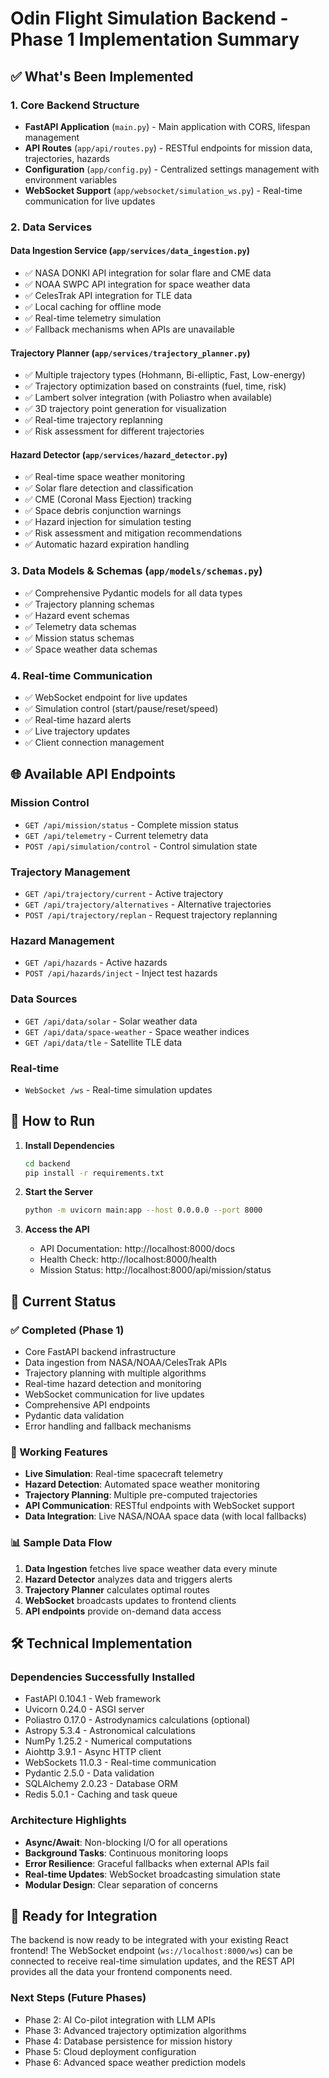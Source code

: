 # Odin Flight Simulation Backend - Phase 1 Implementation Summary

## ✅ What's Been Implemented

### 1. Core Backend Structure

- **FastAPI Application** (`main.py`) - Main application with CORS, lifespan management
- **API Routes** (`app/api/routes.py`) - RESTful endpoints for mission data, trajectories, hazards
- **Configuration** (`app/config.py`) - Centralized settings management with environment variables
- **WebSocket Support** (`app/websocket/simulation_ws.py`) - Real-time communication for live updates

### 2. Data Services

#### Data Ingestion Service (`app/services/data_ingestion.py`)

- ✅ NASA DONKI API integration for solar flare and CME data
- ✅ NOAA SWPC API integration for space weather data
- ✅ CelesTrak API integration for TLE data
- ✅ Local caching for offline mode
- ✅ Real-time telemetry simulation
- ✅ Fallback mechanisms when APIs are unavailable

#### Trajectory Planner (`app/services/trajectory_planner.py`)

- ✅ Multiple trajectory types (Hohmann, Bi-elliptic, Fast, Low-energy)
- ✅ Trajectory optimization based on constraints (fuel, time, risk)
- ✅ Lambert solver integration (with Poliastro when available)
- ✅ 3D trajectory point generation for visualization
- ✅ Real-time trajectory replanning
- ✅ Risk assessment for different trajectories

#### Hazard Detector (`app/services/hazard_detector.py`)

- ✅ Real-time space weather monitoring
- ✅ Solar flare detection and classification
- ✅ CME (Coronal Mass Ejection) tracking
- ✅ Space debris conjunction warnings
- ✅ Hazard injection for simulation testing
- ✅ Risk assessment and mitigation recommendations
- ✅ Automatic hazard expiration handling

### 3. Data Models & Schemas (`app/models/schemas.py`)

- ✅ Comprehensive Pydantic models for all data types
- ✅ Trajectory planning schemas
- ✅ Hazard event schemas
- ✅ Telemetry data schemas
- ✅ Mission status schemas
- ✅ Space weather data schemas

### 4. Real-time Communication

- ✅ WebSocket endpoint for live updates
- ✅ Simulation control (start/pause/reset/speed)
- ✅ Real-time hazard alerts
- ✅ Live trajectory updates
- ✅ Client connection management

## 🌐 Available API Endpoints

### Mission Control

- `GET /api/mission/status` - Complete mission status
- `GET /api/telemetry` - Current telemetry data
- `POST /api/simulation/control` - Control simulation state

### Trajectory Management

- `GET /api/trajectory/current` - Active trajectory
- `GET /api/trajectory/alternatives` - Alternative trajectories
- `POST /api/trajectory/replan` - Request trajectory replanning

### Hazard Management

- `GET /api/hazards` - Active hazards
- `POST /api/hazards/inject` - Inject test hazards

### Data Sources

- `GET /api/data/solar` - Solar weather data
- `GET /api/data/space-weather` - Space weather indices
- `GET /api/data/tle` - Satellite TLE data

### Real-time

- `WebSocket /ws` - Real-time simulation updates

## 🚀 How to Run

1. **Install Dependencies**

   ```bash
   cd backend
   pip install -r requirements.txt
   ```

2. **Start the Server**

   ```bash
   python -m uvicorn main:app --host 0.0.0.0 --port 8000
   ```

3. **Access the API**
   - API Documentation: http://localhost:8000/docs
   - Health Check: http://localhost:8000/health
   - Mission Status: http://localhost:8000/api/mission/status

## 🎯 Current Status

### ✅ Completed (Phase 1)

- Core FastAPI backend infrastructure
- Data ingestion from NASA/NOAA/CelesTrak APIs
- Trajectory planning with multiple algorithms
- Real-time hazard detection and monitoring
- WebSocket communication for live updates
- Comprehensive API endpoints
- Pydantic data validation
- Error handling and fallback mechanisms

### 🔄 Working Features

- **Live Simulation**: Real-time spacecraft telemetry
- **Hazard Detection**: Automated space weather monitoring
- **Trajectory Planning**: Multiple pre-computed trajectories
- **API Communication**: RESTful endpoints with WebSocket support
- **Data Integration**: Live NASA/NOAA space data (with local fallbacks)

### 📊 Sample Data Flow

1. **Data Ingestion** fetches live space weather data every minute
2. **Hazard Detector** analyzes data and triggers alerts
3. **Trajectory Planner** calculates optimal routes
4. **WebSocket** broadcasts updates to frontend clients
5. **API endpoints** provide on-demand data access

## 🛠 Technical Implementation

### Dependencies Successfully Installed

- FastAPI 0.104.1 - Web framework
- Uvicorn 0.24.0 - ASGI server
- Poliastro 0.17.0 - Astrodynamics calculations (optional)
- Astropy 5.3.4 - Astronomical calculations
- NumPy 1.25.2 - Numerical computations
- Aiohttp 3.9.1 - Async HTTP client
- WebSockets 11.0.3 - Real-time communication
- Pydantic 2.5.0 - Data validation
- SQLAlchemy 2.0.23 - Database ORM
- Redis 5.0.1 - Caching and task queue

### Architecture Highlights

- **Async/Await**: Non-blocking I/O for all operations
- **Background Tasks**: Continuous monitoring loops
- **Error Resilience**: Graceful fallbacks when external APIs fail
- **Real-time Updates**: WebSocket broadcasting simulation state
- **Modular Design**: Clear separation of concerns

## 🎉 Ready for Integration

The backend is now ready to be integrated with your existing React frontend! The WebSocket endpoint (`ws://localhost:8000/ws`) can be connected to receive real-time simulation updates, and the REST API provides all the data your frontend components need.

### Next Steps (Future Phases)

- Phase 2: AI Co-pilot integration with LLM APIs
- Phase 3: Advanced trajectory optimization algorithms
- Phase 4: Database persistence for mission history
- Phase 5: Cloud deployment configuration
- Phase 6: Advanced space weather prediction models
